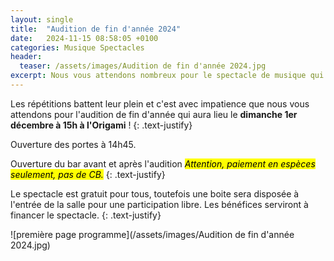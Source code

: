 ```yaml
---
layout: single
title:  "Audition de fin d'année 2024"
date:   2024-11-15 08:58:05 +0100
categories: Musique Spectacles
header:
  teaser: /assets/images/Audition de fin d'année 2024.jpg
excerpt: Nous vous attendons nombreux pour le spectacle de musique qui aura lieu le **dimanche 1/12 à 15h à l'Origami**.
---
```

Les répétitions battent leur plein et c'est avec impatience que nous vous attendons pour l'audition de fin d'année qui aura lieu le **dimanche 1er décembre à 15h à l'Origami** !
{: .text-justify}

Ouverture des portes à 14h45.

Ouverture du bar avant et après l'audition <mark><i>Attention, paiement en espèces seulement, pas de CB.</i></mark>
{: .text-justify}

Le spectacle est gratuit pour tous, toutefois une boite sera disposée à l'entrée de la salle pour une participation libre.
Les bénéfices serviront à financer le spectacle.
{: .text-justify}

![première page programme](/assets/images/Audition de fin d'année 2024.jpg)
